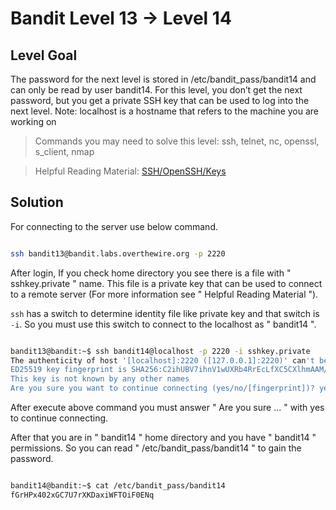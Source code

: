 # Bandit Level 13 → Level 14

## Level Goal

The password for the next level is stored in /etc/bandit_pass/bandit14 and can only be read by user bandit14. For this level, you don’t get the next password, but you get a private SSH key that can be used to log into the next level. Note: localhost is a hostname that refers to the machine you are working on

> Commands you may need to solve this level: ssh, telnet, nc, openssl, s_client, nmap

> Helpful Reading Material: [SSH/OpenSSH/Keys](https://help.ubuntu.com/community/SSH/OpenSSH/Keys)

## Solution

For connecting to the server use below command.
```bash

ssh bandit13@bandit.labs.overthewire.org -p 2220

```

After login, If you check home directory you see there is a file with " sshkey.private " name. This file is a private key that can be used to connect to a remote server (For more information see " Helpful Reading Material ").

` ssh ` has a switch to determine identity file like private key and that switch is ` -i `. So you must use this switch to connect to the localhost as " bandit14 ".

```bash

bandit13@bandit:~$ ssh bandit14@localhost -p 2220 -i sshkey.private
The authenticity of host '[localhost]:2220 ([127.0.0.1]:2220)' can't be established.
ED25519 key fingerprint is SHA256:C2ihUBV7ihnV1wUXRb4RrEcLfXC5CXlhmAAM/urerLY.
This key is not known by any other names
Are you sure you want to continue connecting (yes/no/[fingerprint])? yes

```

After execute above command you must answer " Are you sure ... " with yes to continue connecting.

After that you are in " bandit14 " home directory and you have " bandit14 " permissions. So you can read " /etc/bandit_pass/bandit14 " to gain the password.

```bash

bandit14@bandit:~$ cat /etc/bandit_pass/bandit14
fGrHPx402xGC7U7rXKDaxiWFTOiF0ENq

```
